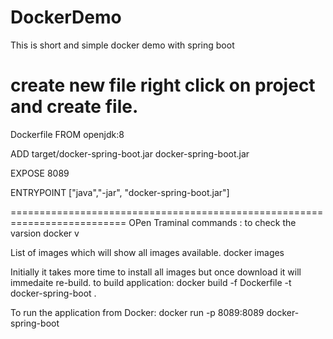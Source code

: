 # DockerDemo
This is short and simple docker demo with spring boot


create new file right click on project and create file. 
=========================================================================
Dockerfile
FROM openjdk:8

ADD target/docker-spring-boot.jar docker-spring-boot.jar

EXPOSE 8089

ENTRYPOINT ["java","-jar", "docker-spring-boot.jar"]


==========================================================================
OPen Traminal
commands :
to check the varsion
docker v

List of images which will show all images available.
docker images


Initially it takes more time to install all images but once download it will immedaite re-build.
to build application:
docker build -f Dockerfile -t docker-spring-boot .

To run the application from Docker:
docker run -p 8089:8089 docker-spring-boot
